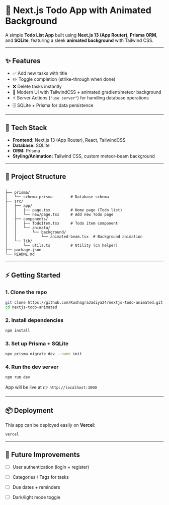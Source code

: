 # 🌌 Next.js Todo App with Animated Background

A simple **Todo List App** built using **Next.js 13 (App Router)**, **Prisma ORM**, and **SQLite**, featuring a sleek **animated background** with Tailwind CSS.

---

## ✨ Features
- ✅ Add new tasks with title  
- ✏️ Toggle completion (strike-through when done)  
- ❌ Delete tasks instantly  
- 🎨 Modern UI with TailwindCSS + animated gradient/meteor background  
- ⚡ Server Actions (`"use server"`) for handling database operations  
- 🗄️ SQLite + Prisma for data persistence  

---

## 🚀 Tech Stack
- **Frontend:** Next.js 13 (App Router), React, TailwindCSS  
- **Database:** SQLite  
- **ORM:** Prisma  
- **Styling/Animation:** Tailwind CSS, custom meteor-beam background  

---

## 📂 Project Structure
```
.
├── prisma/
│   └── schema.prisma        # Database schema
├── src/
│   ├── app/
│   │   ├── page.tsx         # Home page (Todo list)
│   │   └── new/page.tsx     # Add new Todo page
│   ├── components/
│   │   ├── TodoItem.tsx     # Todo item component
│   │   └── animata/
│   │       └── background/
│   │           └── animated-beam.tsx  # Background animation
│   └── lib/
│       └── utils.ts         # Utility (cn helper)
├── package.json
└── README.md
```

---

## ⚡ Getting Started

### 1. Clone the repo
```bash
git clone https://github.com/KushagraJadiya24/nextjs-todo-animated.git
cd nextjs-todo-animated
```

### 2. Install dependencies
```bash
npm install
```

### 3. Set up Prisma + SQLite
```bash
npx prisma migrate dev --name init
```

### 4. Run the dev server
```bash
npm run dev
```
App will be live at 👉 `http://localhost:3000`

---

## 📦 Deployment
This app can be deployed easily on **Vercel**:

```bash
vercel
```

---

## 🔮 Future Improvements
- [ ] User authentication (login + register)  
- [ ] Categories / Tags for tasks  
- [ ] Due dates + reminders  
- [ ] Dark/light mode toggle  


